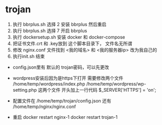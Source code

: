 # trojan


1. 执行 bbrplus.sh  选择 2  安装 bbrplus 然后重启
2. 执行 bbrplus.sh  选择 7  开启 bbrplus
3. 执行 dockersetup.sh 安装 docker 和 docker-compose
4. 把证书文件.crt 和 .key放到 这个脚本目录下，  文件名无所谓
5. 修改 nginx.conf 文件找到 <我的域名> 和 <我的服务器ip> 改为我自己的
6. 执行init.sh 结束


* config.json里有 默认的 trojan密码，可以先更改
* wordpress安装后因为是https下打开 需要修改两个文件
 /home/temp/wordpress/index.php 
  /home/temp/wordpress/wp-setting.php
  这两个文件 开头加上一行代码 $_SERVER['HTTPS'] = 'on';

* 配置文件在 /home/temp/trojan/config.json 还有 /home/temp/nginx/nginx.conf

* 重启 
docker restart nginx-1
docker restart trojan-1